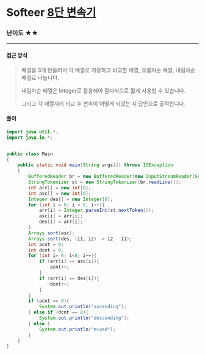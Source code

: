 # Softeer [8단 변속기](https://softeer.ai/practice/info.do?idx=1&eid=408&sw_prbl_sbms_sn=129305)

### 난이도 ★★

---

#### 접근 방식

> 배열을 3개 만들어서 각 배열로 저장하고 비교할 배열, 오름차순 배열, 내림차순 배열로 나눕니다.
>
> 내림차순 배열은 Integer로 활용해야 람다식으로 짧게 사용할 수 있습니다.
>
> 그리고 각 배열끼리 비교 후 변속이 어떻게 되었는 지 답안으로 출력합니다.

#### 풀이

```java
import java.util.*;
import java.io.*;


public class Main
{
    public static void main(String args[]) throws IOException
    {
        BufferedReader br = new BufferedReader(new InputStreamReader(System.in));
        StringTokenizer st = new StringTokenizer(br.readLine());
        int arr[] = new int[8];
        int asc[] = new int[8];
        Integer des[] = new Integer[8];
        for (int i = 0; i < 8; i++){
            arr[i] = Integer.parseInt(st.nextToken());
            asc[i] = arr[i];
            des[i] = arr[i];
        }
        Arrays.sort(asc);
        Arrays.sort(des, (i1, i2) -> i2 - i1);
        int acnt = 0;
        int dcnt = 0;
        for (int i= 0; i<8; i++){
            if (arr[i] == asc[i]){
                acnt++;
            }
            if (arr[i] == des[i]){
                dcnt++;
            }
        }
        if (acnt == 8){
            System.out.println("ascending");
        } else if (dcnt == 8){
            System.out.println("descending");
        } else {
            System.out.println("mixed");
        }
    }
}
```

